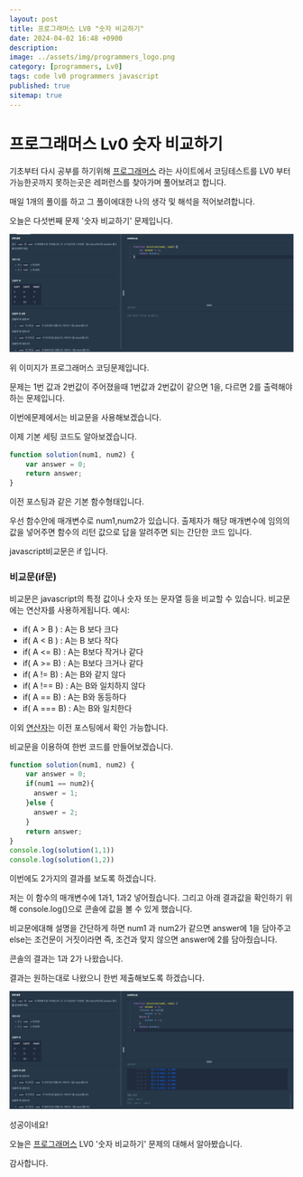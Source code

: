 ```yaml
---
layout: post
title: 프로그래머스 LV0 "숫자 비교하기"
date: 2024-04-02 16:48 +0900
description: 
image: ../assets/img/programmers_logo.png
category: [programmers, Lv0]
tags: code lv0 programmers javascript
published: true
sitemap: true
---
```


# 프로그래머스 Lv0 숫자 비교하기

  기초부터 다시 공부를 하기위해 [프로그래머스](https://programmers.co.kr/) 라는 사이트에서
  코딩테스트를 LV0 부터 가능한곳까지 못하는곳은 레퍼런스를 찾아가며 풀어보려고 합니다.
  
  매일 1개의 풀이를 하고 그 풀이에대한 나의 생각 및 해석을 적어보려합니다.

  오늘은 다섯번째 문제 '숫자 비교하기' 문제입니다.

  ![프로그래머스 이미지](../../assets/img/숫자비교하기_01.png)

  위 이미지가 프로그래머스 코딩문제입니다.
  
  문제는 1번 값과 2번값이 주어졌을때 1번값과 2번값이 같으면 1을, 다르면 2를 출력해야하는 문제입니다.   
  
  이번에문제에서는 비교문을 사용해보겠습니다.

  이제 기본 세팅 코드도 알아보겠습니다.
  
```javascript
function solution(num1, num2) {
    var answer = 0;
    return answer;
}
``` 
이전 포스팅과 같은 기본 함수형태입니다.

우선 함수안에 매개변수로 num1,num2가 있습니다. 출제자가 해당 매개변수에 임의의 값을 넣어주면
함수의 리턴 값으로 답을 알려주면 되는 간단한 코드 입니다.

javascript비교문은 if 입니다.

### 비교문(if문)
  비교문은 javascript의 특정 값이나 숫자 또는 문자열 등을 비교할 수 있습니다. 비교문에는 연산자를 사용하게됩니다.
  예시:
  + if( A > B ) :  A는 B 보다 크다
  + if( A < B ) :  A는 B 보다 작다
  + if( A <= B) :  A는 B보다 작거나 같다
  + if( A >= B) :  A는 B보다 크거나 같다
  + if( A != B) :  A는 B와 같지 않다
  + if( A !== B) :  A는 B와 일치하지 않다
  + if( A == B) :  A는 B와 동등하다
  + if( A === B) :  A는 B와 일치한다
  
  이외 [연산자](https://spearboy.github.io/posts/programmers_3#연산자)는 이전 포스팅에서 확인 가능합니다.

비교문을 이용하여 한번 코드를 만들어보겠습니다.
```javascript
function solution(num1, num2) {
    var answer = 0;
    if(num1 == num2){
      answer = 1;
    }else {
      answer = 2;
    }
    return answer;
}
console.log(solution(1,1))
console.log(solution(1,2))
``` 

이번에도 2가지의 결과를 보도록 하겠습니다.

저는 이 함수의 매개변수에 1과1, 1과2 넣어줬습니다. 
그리고 아래 결과값을 확인하기 위해 console.log()으로 콘솔에 값을 볼 수 있게 했습니다.

비교문에대해 설명을 간단하게 하면 num1 과 num2가 같으면 answer에 1을 담아주고
else는 조건문이 거짓이라면 즉, 조건과 맞지 않으면 answer에 2를 담아줬습니다.

콘솔의 결과는 1과 2가 나왔습니다.

결과는 원하는대로 나왔으니 한번 제출해보도록 하겠습니다.

![프로그래머스 이미지](../../assets/img/숫자비교하기_02.png)

성공이네요!

오늘은 [프로그래머스](https://programmers.co.kr/) LV0 '숫자 비교하기' 문제의 대해서 알아봤습니다.

감사합니다.